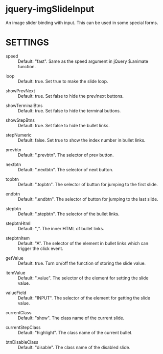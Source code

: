 jquery-imgSlideInput
====================

An image slider binding with input. This can be used in some special forms.


SETTINGS
====================
<dl>
<dt>speed</dt>
<dd>Default: "fast". Same as the speed argument in jQuery $.animate function.</dd>
</dl>
<dl>
<dt>loop</dt>
<dd>
Default: true. Set true to make the slide loop.</dd>
</dl>
<dl>
<dt>showPrevNext</dt>
<dd>
Default: true. Set false to hide the prev/next buttons.</dd>
</dl>
<dl>
<dt>showTerminalBtns</dt>
<dd>
Default: true. Set false to hide the terminal buttons.</dd>
</dl>
<dl>
<dt>showStepBtns</dt>
<dd>
Default: true. Set false to hide the bullet links.</dd>
</dl>
<dl>
<dt>stepNumeric</dt>
<dd>
Default: false. Set true to show the index number in bullet links.</dd>
</dl>
<dl>
<dt>prevbtn</dt>
<dd>
Default: ".prevbtn". The selector of prev button.</dd>
</dl>
<dl>
<dt>nextbtn</dt>
<dd>
Default: ".nextbtn". The selector of next button.</dd>
</dl>
<dl>
<dt>topbtn</dt>
<dd>
Default: ".topbtn". The selector of button for jumping to the first slide.</dd>
</dl>
<dl>
<dt>endbtn</dt>
<dd>
Default: ".endbtn". The selector of button for jumping to the last slide.</dd>
</dl>
<dl>
<dt>stepbtn</dt>
<dd>
Default: ".stepbtn". The selector of the bullet links.</dd>
</dl>
<dl>
<dt>stepbtnHtml</dt>
<dd>
Default: "<a href="#"> </a>". The inner HTML of bullet links.</dd>
</dl>
<dl>
<dt>stepbtnItem</dt>
<dd>
Default: "A". The selector of the element in bullet links which can trigger the click event.</dd>
</dl>
<dl>
<dt>getValue</dt>
<dd>
Default: true. Turn on/off the function of storing the slide value.</dd>
</dl>
<dl>
<dt>itemValue</dt>
<dd>
Default: ".value". The selector of the element for setting the slide value.</dd>
</dl>
<dl>
<dt>valueField</dt>
<dd>
Default: "INPUT". The selector of the element for getting the slide value.</dd>
</dl>
<dl>
<dt>currentClass</dt>
<dd>
Default: "show". The class name of the current slide.</dd>
</dl>
<dl>
<dt>currentStepClass</dt>
<dd>
Default: "highlight". The class name of the current bullet.</dd>
</dl>
<dl>
<dt>btnDisableClass</dt>
<dd>
Default: "disable". The class name of the disabled slide.</dd>
</dl>
<dl>
